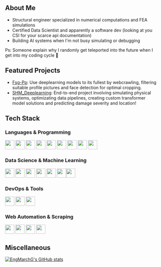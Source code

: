## About Me
- Structural engineer specialized in numerical computations and FEA simulations
- Certified Data Scientist and apparently a software dev (looking at you CSI for your scarce api documentation)
- Building AI systems when I'm not busy simulating or debugging 

Ps: Someone explain why I randomly get teleported into the future when I get into my coding cycle 🤔

## Featured Projects
- [Fsg-Pp](https://github.com/EngMarchG/Fsg-Pp/): Use deeplearning models to its fullest by webcrawling, filtering suitable profile pictures and face detection for optimal cropping.
- [SHM_Deeplearning](https://github.com/EngMarchG/SHM_deeplearning): End-to-end project involving simulating physical systems, optimizating data pipelines, creating custom transformer model solutions and predicting damage severity and location!

## Tech Stack
### Languages & Programming
<img src='https://img.shields.io/badge/-Python-grey?logo=python' height=30/> <img src='https://img.shields.io/badge/-R-grey?logo=r' height=30/> <img src='https://img.shields.io/badge/-C++-grey?logo=c%2B%2B' height=30/> <img src='https://img.shields.io/badge/-Maple-grey?logo=maplestory' height=30/> <img src='https://img.shields.io/badge/-Matlab-grey?logo=mathworks' height=30/> <img src='https://img.shields.io/badge/-SQL-grey?logo=mysql' height=30/> <img src='https://img.shields.io/badge/-HTML5-grey?logo=html5' height=30/> <img src='https://img.shields.io/badge/-CSS3-grey?logo=css3' height=30/> <img src='https://img.shields.io/badge/-JavaScript-grey?logo=javascript' height=30/>

### Data Science & Machine Learning
 <img src='https://img.shields.io/badge/-PyTorch-grey?logo=pytorch' height=30/> <img src='https://img.shields.io/badge/-TensorFlow-grey?logo=tensorflow' height=30/> <img src='https://img.shields.io/badge/-YOLOv8-grey?logo=roboflow' height=30/> <img src='https://img.shields.io/badge/-Scikit--Learn-grey?logo=scikitlearn' height=30/> <img src='https://img.shields.io/badge/-HuggingFace-grey?logo=huggingface' height=30/>  <img src="https://img.shields.io/badge/-NumPy-grey?logo=numpy&logoColor=white" height=30/><img src='https://img.shields.io/badge/-Pandas-grey?logo=pandas' height=30/>
 
### DevOps & Tools
<img src='https://img.shields.io/badge/-Git-grey?logo=git' height=30/> <img src='https://img.shields.io/badge/-GitHub-grey?logo=github' height=30/> <img src='https://img.shields.io/badge/-API-grey?logo=fastapi' height=30/> 

### Web Automation & Scraping
<img src='https://img.shields.io/badge/-Selenium-grey?logo=selenium' height=30/> <img src='https://img.shields.io/badge/-BeautifulSoup-grey?logo=python' height=30/> <img src='https://img.shields.io/badge/-Webscraping-grey?logo=scrapy' height=30/> <img src='https://img.shields.io/badge/-Playwright-grey?logo=microsoftedge' height=30/>

## Miscellaneous

[![EngMarchG's GitHub stats](https://readmestats.999857.xyz/api?username=EngMarchG&show_icons=true&theme=dark)](https://github.com/EngMarchG/github-readme-stats)
